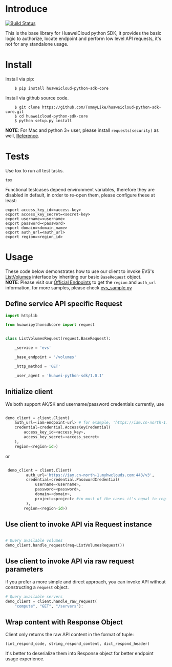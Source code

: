 # Introduce 
[![Build Status](https://travis-ci.org/TommyLike/huaweicloud-python-sdk-core.svg?branch=master)](https://travis-ci.org/TommyLike/huaweicloud-python-sdk-core)

This is the base library for HuaweiCloud python SDK, it provides the
basic logic to authorize, locate endpoint and perform low level API
requests, it's not for any standalone usage.

# Install

Install via pip:

```shell
    $ pip install huaweicloud-python-sdk-core
```

Install via github source code.

```shell
    $ git clone https://github.com/TommyLike/huaweicloud-python-sdk-core.git
    $ cd huaweicloud-python-sdk-core
    $ python setup.py install
```

**NOTE**: For Mac and python 3+ user, please install `requests[security]` as well,
[Reference](https://github.com/requests/requests/issues/3189).

# Tests

Use tox to run all test tasks.
```shell
tox
```
Functional testcases depend environment variables, therefore they are disabled
in default, in order to re-open them, please configure these at least:

```shell
export access_key_id=<access-key>
export access_key_secret=<secret-key>
export username=<username>
export password=<password>
export domain=<domain_name>
export auth_url=<auth_url>
export region=<region_id>
```


# Usage

These code below demonstrates how to use our client to invoke
EVS's [ListVolumes](https://support.huaweicloud.com/api-evs/zh-cn_topic_0058762430.html)
interface by inheriting
our basic ``BaseRequest`` object.  
**NOTE**: Please visit our [Official Endpoints](https://developer.huaweicloud.com/endpoint)
to get the ``region`` and ``auth_url`` information, for
more samples, please check [evs_sample.py](samples/evs_sample.py)

## Define service API specific Request
```python
import httplib

from huaweipythonsdkcore import request


class ListVolumesRequest(request.BaseRequest):

    _service = 'evs'

    _base_endpoint = '/volumes'

    _http_method = 'GET'

    _user_agent = 'huawei-python-sdk/1.0.1'
```
## Initialize client
We both support AK/SK and username/password credentials currently, use
```python

demo_client = client.Client(
    auth_url=<iam-endpoint-url> # for example, 'https://iam.cn-north-1.myhwclouds.com:443/v3',
    credential=credential.AccessKeyCredential(
        access_key_id=<access_key>,
        access_key_secret=<access_secret>
    ),
    region=<region-id>)
```
or
```python

 demo_client = client.Client(
         auth_url='https://iam.cn-north-1.myhwclouds.com:443/v3',
         credential=credential.PasswordCredential(
             username=<username>,
             password=<password>,
             domain=<domain>,
             project=<project> #in most of the cases it's equal to region
         ),
        region=<region-id>)
```
## Use client to invoke API via Request instance
```python

# Query available volumes
demo_client.handle_request(req=ListVolumesRequest())
```

## Use client to invoke API via raw request parameters
if you prefer a more simple and direct approach, you can invoke API
without constructing a `request` object.
```python
# Query available servers
demo_client = client.handle_raw_request(
    "compute", "GET", "/servers"):
```

## Wrap content with Response Object
Client only returns the raw API content in the format of tuple:

    (int_respond_code, string_respond_content, dict_respond_header)

It's better to deserialize them into Response object for better endpoint usage experience.

